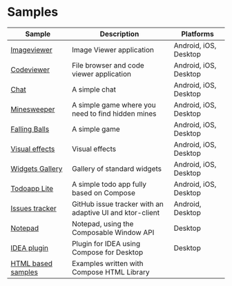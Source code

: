 # Samples
| Sample | Description                                                                                        | Platforms |
| ------------- |----------------------------------------------------------------------------------------------------| ------------- |
| [Imageviewer](imageviewer) | Image Viewer application                                                                           | Android, iOS, Desktop |
| [Codeviewer](codeviewer) | File browser and code viewer application                                                           | Android, iOS, Desktop |
| [Chat](chat) | A simple chat                                                                                      | Android, iOS, Desktop |
| [Minesweeper](minesweeper) | A simple game where you need to find hidden mines                                                  | Android, iOS, Desktop |
| [Falling Balls](falling-balls) | A simple game                                                                                      | Android, iOS, Desktop |
| [Visual effects](visual-effects) | Visual effects                                                                                     | Android, iOS, Desktop |
| [Widgets Gallery](widgets-gallery) | Gallery of standard widgets                                                                        | Android, iOS, Desktop |
| [Todoapp Lite](todoapp-lite) | A simple todo app fully based on Compose                            | Android, iOS, Desktop |
| [Issues tracker](issues) | GitHub issue tracker with an adaptive UI and ktor-client                                           | Android, Desktop |
| [Notepad](notepad) | Notepad, using the Composable Window API                                                           | Desktop |
| [IDEA plugin](intellij-plugin) | Plugin for IDEA using Compose for Desktop                                                          | Desktop |
| [HTML based samples](html/README.md) | Examples written with Compose HTML Library                                                         |